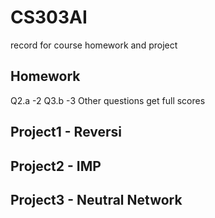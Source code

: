 # CS303AI
record for course homework and project
## Homework
Q2.a -2
Q3.b -3
Other questions get full scores
## Project1 - Reversi
## Project2 - IMP
## Project3 - Neutral Network

